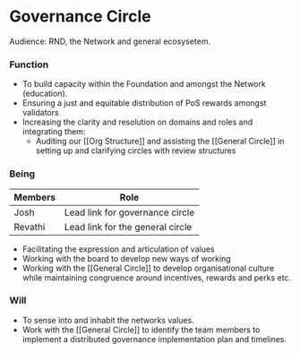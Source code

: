 # Governance Circle
Audience: RND, the Network and general ecosysetem.

### Function
- To build capacity within the Foundation and amongst the Network (education).
- Ensuring a just and equitable distribution of PoS rewards amongst validators
- Increasing the clarity and resolution on domains and roles and integrating them:
	- Auditing our [[Org Structure]] and assisting the [[General Circle]] in setting up and clarifying circles with review structures

### Being

| Members | Role |
|---|---|
| Josh | Lead link for governance circle |
| Revathi | Lead link for the general circle|

- Facilitating the expression and articulation of values
- Working with the board to develop new ways of working 
- Working with the [[General Circle]] to develop organisational culture while maintaining congruence around incentives, rewards and perks etc. 


### Will
- To sense into and inhabit the networks values.
- Work with the [[General Circle]] to identify the team members to implement a distributed governance implementation plan and timelines.
	